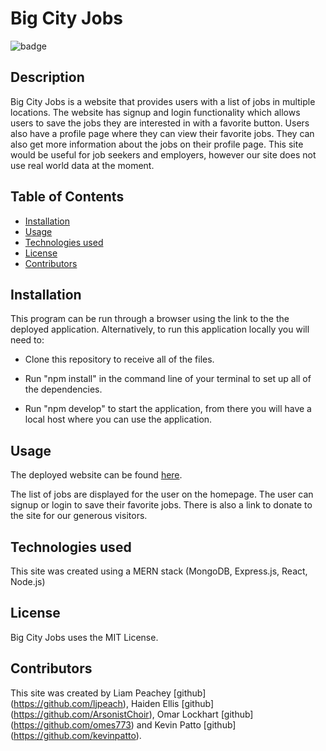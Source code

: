 # Big City Jobs
![badge](https://img.shields.io/badge/MIT-License-blue.svg)

## Description

Big City Jobs is a website that provides users with a list of jobs in multiple locations. The website has signup and login functionality which allows users to save the jobs they are interested in with a favorite button. Users also have a profile page where they can view their favorite jobs. They can also get more information about the jobs on their profile page. This site would be useful for job seekers and employers, however our site does not use real world data at the moment. 

## Table of Contents 

- [Installation](#installation)
- [Usage](#usage)
- [Technologies used](#technologies-used)
- [License](#license)
- [Contributors](#how-to-contribute)
 


## Installation

This program can be run through a browser using the link to the the deployed application. Alternatively, to run this application locally you will need to:

- Clone this repository to receive all of the files. 

- Run "npm install" in the command line of your terminal to set up all of the dependencies.

- Run "npm develop" to start the application, from there you will have a local host where you can use the application.


## Usage

The deployed website can be found [here](https://cryptic-gorge-45528-e8e049cdd22a.herokuapp.com/).

The list of jobs are displayed for the user on the homepage. The user can signup or login to save their favorite jobs. There is also a link to donate to the site for our generous visitors.

##  Technologies used

This site was created using a MERN stack (MongoDB, Express.js, React, Node.js)

## License

Big City Jobs uses the MIT License.

## Contributors

This site was created by Liam Peachey [github] (https://github.com/ljpeach), Haiden Ellis [github] (https://github.com/ArsonistChoir), Omar Lockhart [github] (https://github.com/omes773) and Kevin Patto [github] (https://github.com/kevinpatto).    





